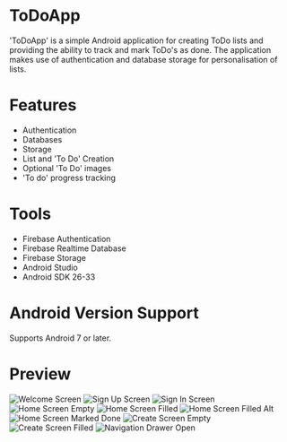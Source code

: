 # ToDoApp
'ToDoApp' is a simple Android application for creating ToDo lists and providing the ability to track and mark ToDo's as done. The application makes use of authentication and database storage for personalisation of lists.
# Features
- Authentication
- Databases
- Storage
- List and 'To Do' Creation
- Optional 'To Do' images
- 'To do' progress tracking
# Tools
- Firebase Authentication
- Firebase Realtime Database
- Firebase Storage
- Android Studio
- Android SDK 26-33
# Android Version Support
Supports Android 7 or later.
# Preview
![Welcome Screen](https://github.com/ChrisDavison8/ToDoApp/assets/138244568/2f5ad21d-53a7-4279-903e-5cc13154b7dc)
![Sign Up Screen](https://github.com/ChrisDavison8/ToDoApp/assets/138244568/b9fd4dec-7f3b-4898-8fa3-ee5790ae1cfa)
![Sign In Screen](https://github.com/ChrisDavison8/ToDoApp/assets/138244568/660b4a40-2dbf-4e93-92f3-0cf0d9404fb7)
![Home Screen Empty](https://github.com/ChrisDavison8/ToDoApp/assets/138244568/95a4d310-c0c8-4de0-ae51-0e3d1314142a)
![Home Screen Filled](https://github.com/ChrisDavison8/ToDoApp/assets/138244568/fe6a9469-1629-487f-b0fa-5cb7924b15d1)
![Home Screen Filled Alt](https://github.com/ChrisDavison8/ToDoApp/assets/138244568/8dad3109-ebc2-48ab-9f98-586ce9c2c3a5)
![Home Screen Marked Done](https://github.com/ChrisDavison8/ToDoApp/assets/138244568/58ddfa8a-8df8-4ade-bda8-b6c939ce63b6)
![Create Screen Empty](https://github.com/ChrisDavison8/ToDoApp/assets/138244568/012de5ce-8c44-47a1-ae1e-230de97e0338)
![Create Screen Filled](https://github.com/ChrisDavison8/ToDoApp/assets/138244568/995e6619-a597-4aed-9cd3-8ed66e1557f3)
![Navigation Drawer Open](https://github.com/ChrisDavison8/ToDoApp/assets/138244568/c10fed5d-b4aa-4017-bfda-780f3ef4c7fd)
